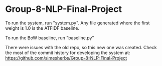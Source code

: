 # Group-8-NLP-Final-Project

To run the system, run "system.py". Any file generated where the first weight is 1.0 is the ATFIDF baseline. 


To run the BoW baseline, run "baseline.py"



There were issues with the old repo, so this new one was created. Check the most of the commit history for developing the system at: https://github.com/simesherbs/Group-8-NLP-Final-Project